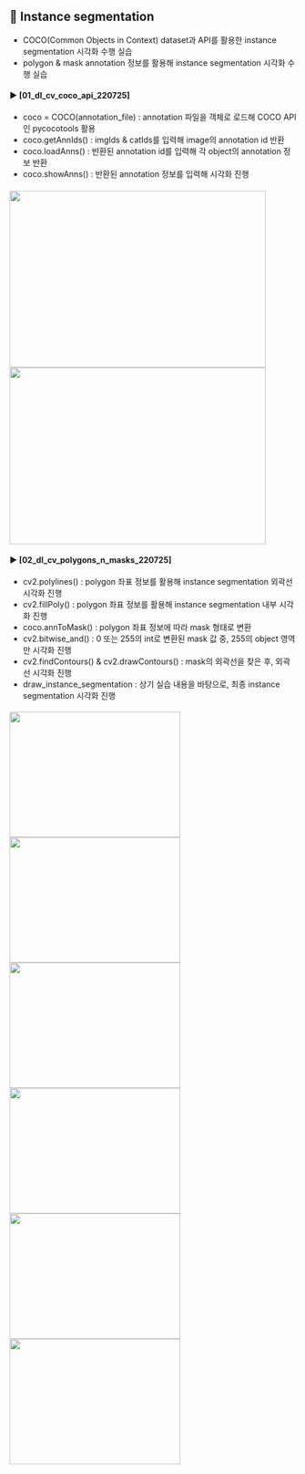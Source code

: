 ####
## 📌 Instance segmentation  
- COCO(Common Objects in Context) dataset과 API를 활용한 instance segmentation 시각화 수행 실습
- polygon & mask annotation 정보를 활용해 instance segmentation 시각화 수행 실습
####
#### ► [01_dl_cv_coco_api_220725]  
- coco = COCO(annotation_file) : annotation 파일을 객체로 로드해 COCO API인 pycocotools 활용
- coco.getAnnIds() : imgIds & catIds를 입력해 image의 annotation id 반환
- coco.loadAnns() : 반환된 annotation id를 입력해 각 object의 annotation 정보 반환
- coco.showAnns() : 반환된 annotation 정보를 입력해 시각화 진행
####
<img src="https://user-images.githubusercontent.com/109773795/184450892-c0e09504-0f71-45c1-9946-58c35cc5a8a2.png" width="450" height="310"/><img src="https://user-images.githubusercontent.com/109773795/184450899-bb76c9bc-0888-4570-b1c8-cc72d6174b4e.png" width="450" height="310"/>

####
#### ► [02_dl_cv_polygons_n_masks_220725]  
- cv2.polylines() : polygon 좌표 정보를 활용해 instance segmentation 외곽선 시각화 진행
- cv2.fillPoly() : polygon 좌표 정보를 활용해 instance segmentation 내부 시각화 진행
- coco.annToMask() : polygon 좌표 정보에 따라 mask 형태로 변환
- cv2.bitwise_and() : 0 또는 255의 int로 변환된 mask 값 중, 255의 object 영역만 시각화 진행 
- cv2.findContours() & cv2.drawContours() : mask의 외곽선을 찾은 후, 외곽선 시각화 진행 
- draw_instance_segmentation : 상기 실습 내용을 바탕으로, 최종 instance segmentation 시각화 진행
####
<img src="https://user-images.githubusercontent.com/109773795/184449990-4f63b03b-7cce-4fa9-bfba-74aab72eda5e.png" width="300" height="220"/><img src="https://user-images.githubusercontent.com/109773795/184450083-9db6412e-ef88-4f48-b9c4-7287533dfa31.png" width="300" height="220"/><img src="https://user-images.githubusercontent.com/109773795/184450133-485249d7-60e5-4672-baae-c20b3599de06.png" width="300" height="220"/>
<img src="https://user-images.githubusercontent.com/109773795/184450106-8adfc59b-658b-4d8f-8c8b-25100831a2af.png" width="300" height="220"/><img src="https://user-images.githubusercontent.com/109773795/184450108-ec0d1b7b-528b-4747-847c-1dd12a353565.png" width="300" height="220"/><img src="https://user-images.githubusercontent.com/109773795/184450118-aecffbd3-2a8d-4d5f-9544-ca481a6b53f9.png" width="300" height="220"/>

####
